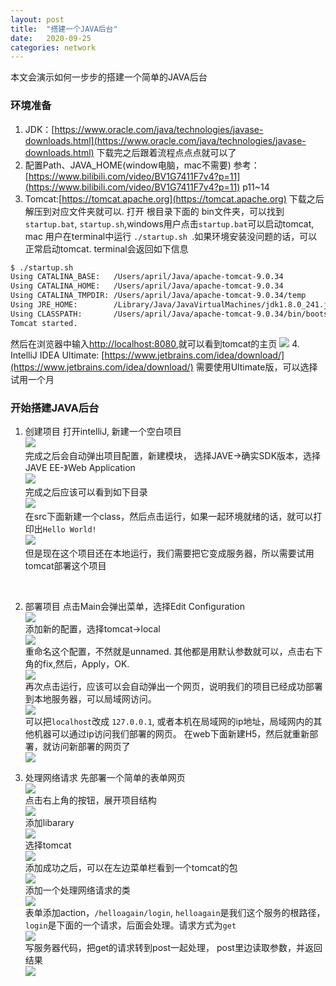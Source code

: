 ```yaml
---
layout: post
title:  "搭建一个JAVA后台"
date:   2020-09-25
categories: network
---
```

本文会演示如何一步步的搭建一个简单的JAVA后台

### 环境准备
1. JDK：[https://www.oracle.com/java/technologies/javase-downloads.html](https://www.oracle.com/java/technologies/javase-downloads.html)
下载完之后跟着流程点点点就可以了
2. 配置Path、JAVA_HOME(window电脑，mac不需要)
参考：[https://www.bilibili.com/video/BV1G7411F7v4?p=11](https://www.bilibili.com/video/BV1G7411F7v4?p=11) p11~14
3. Tomcat:[https://tomcat.apache.org](https://tomcat.apache.org)
下载之后解压到对应文件夹就可以. 打开 根目录下面的 bin文件夹，可以找到 `startup.bat`, `startup.sh`,windows用户点击`startup.bat`可以启动tomcat, mac 用户在terminal中运行 `./startup.sh `.如果环境安装没问题的话，可以正常启动tomcat. terminal会返回如下信息
```sh
$ ./startup.sh
Using CATALINA_BASE:   /Users/april/Java/apache-tomcat-9.0.34
Using CATALINA_HOME:   /Users/april/Java/apache-tomcat-9.0.34
Using CATALINA_TMPDIR: /Users/april/Java/apache-tomcat-9.0.34/temp
Using JRE_HOME:        /Library/Java/JavaVirtualMachines/jdk1.8.0_241.jdk/Contents/Home
Using CLASSPATH:       /Users/april/Java/apache-tomcat-9.0.34/bin/bootstrap.jar:/Users/april/Java/apache-tomcat-9.0.34/bin/tomcat-juli.jar
Tomcat started.
```
然后在浏览器中输入[http://localhost:8080](http://localhost:8080),就可以看到tomcat的主页
![](/resource/java_backend/tomcat_home.png)
4. IntelliJ IDEA Ultimate: [https://www.jetbrains.com/idea/download/](https://www.jetbrains.com/idea/download/) 
需要使用Ultimate版，可以选择试用一个月

### 开始搭建JAVA后台
1. 创建项目
打开intelliJ, 新建一个空白项目<br>
![](/resource/java_backend/create_project1.png)<br>
完成之后会自动弹出项目配置，新建模块， 选择JAVE->确实SDK版本，选择JAVE EE-》Web Application
<br>![](/resource/java_backend/create_project3.png)<br>
完成之后应该可以看到如下目录
<br>![](/resource/java_backend/create_project2.png)<br>
在src下面新建一个class，然后点击运行，如果一起环境就绪的话，就可以打印出`Hello World!`
<br>![](/resource/java_backend/create_project4.png)<br>
但是现在这个项目还在本地运行，我们需要把它变成服务器，所以需要试用tomcat部署这个项目
<br>

2. 部署项目
点击Main会弹出菜单，选择Edit Configuration
<br>![](/resource/java_backend/deploy1.png)<br>
添加新的配置，选择tomcat->local
<br>![](/resource/java_backend/deploy2.png)<br>
重命名这个配置，不然就是unnamed. 其他都是用默认参数就可以，点击右下角的fix,然后，Apply，OK.
<br>![](/resource/java_backend/deploy3.png)<br>
再次点击运行，应该可以会自动弹出一个网页，说明我们的项目已经成功部署到本地服务器，可以局域网访问。
<br>![](/resource/java_backend/deploy4.png)<br>
可以把`localhost`改成 `127.0.0.1`, 或者本机在局域网的ip地址，局域网内的其他机器可以通过ip访问我们部署的网页。
在web下面新建H5，然后就重新部署，就访问新部署的网页了
<br>![](/resource/java_backend/deploy5.png)<br>

3. 处理网络请求
先部署一个简单的表单网页
<br>![](/resource/java_backend/deploy6.png)<br>
点击右上角的按钮，展开项目结构
<br>![](/resource/java_backend/deploy7.png)<br>
添加libarary
<br>![](/resource/java_backend/deploy8.png)<br>
选择tomcat
<br>![](/resource/java_backend/deploy10.png)<br>
添加成功之后，可以在左边菜单栏看到一个tomcat的包
<br>![](/resource/java_backend/deploy9.png)<br>
添加一个处理网络请求的类
<br>![](/resource/java_backend/deploy11.png)<br>
表单添加action，`/helloagain/login`, `helloagain`是我们这个服务的根路径，`login`是下面的一个请求，后面会处理。请求方式为`get`
<br>![](/resource/java_backend/deploy12.png)<br>
写服务器代码，把get的请求转到post一起处理， post里边读取参数，并返回结果
<br>![](/resource/java_backend/deploy13.png)<br>